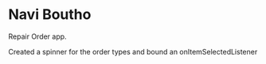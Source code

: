 # Navi Boutho

Repair Order app. 

Created a spinner for the order types and bound an onItemSelectedListener 
